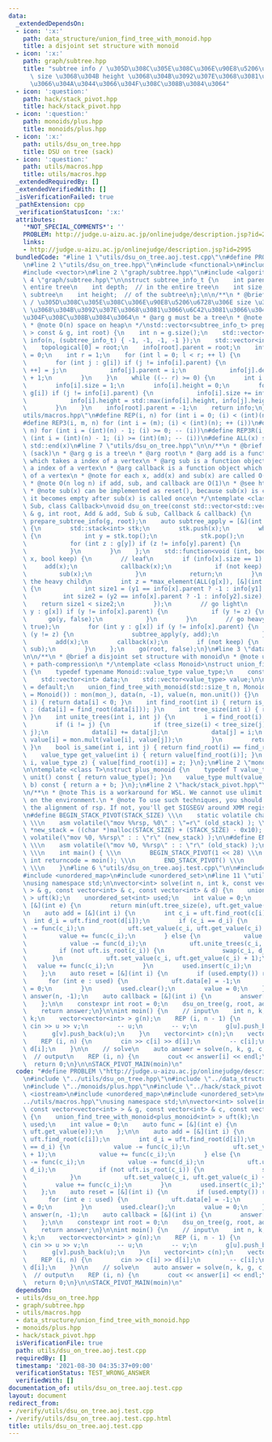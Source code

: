 ```yaml
---
data:
  _extendedDependsOn:
  - icon: ':x:'
    path: data_structure/union_find_tree_with_monoid.hpp
    title: a disjoint set structure with monoid
  - icon: ':x:'
    path: graph/subtree.hpp
    title: "subtree info / \u305D\u308C\u305E\u308C\u306E\u90E8\u5206\u6728\u306E\
      \ size \u3068\u304B height \u3068\u304B\u3092\u307E\u3068\u3081\u3066\u6C42\u3081\
      \u3066\u304A\u3044\u3066\u304F\u308C\u308B\u3084\u3064"
  - icon: ':question:'
    path: hack/stack_pivot.hpp
    title: hack/stack_pivot.hpp
  - icon: ':question:'
    path: monoids/plus.hpp
    title: monoids/plus.hpp
  - icon: ':x:'
    path: utils/dsu_on_tree.hpp
    title: DSU on tree (sack)
  - icon: ':question:'
    path: utils/macros.hpp
    title: utils/macros.hpp
  _extendedRequiredBy: []
  _extendedVerifiedWith: []
  _isVerificationFailed: true
  _pathExtension: cpp
  _verificationStatusIcon: ':x:'
  attributes:
    '*NOT_SPECIAL_COMMENTS*': ''
    PROBLEM: http://judge.u-aizu.ac.jp/onlinejudge/description.jsp?id=2995
    links:
    - http://judge.u-aizu.ac.jp/onlinejudge/description.jsp?id=2995
  bundledCode: "#line 1 \"utils/dsu_on_tree.aoj.test.cpp\"\n#define PROBLEM \"http://judge.u-aizu.ac.jp/onlinejudge/description.jsp?id=2995\"\
    \n#line 2 \"utils/dsu_on_tree.hpp\"\n#include <functional>\n#include <stack>\n\
    #include <vector>\n#line 2 \"graph/subtree.hpp\"\n#include <algorithm>\n#line\
    \ 4 \"graph/subtree.hpp\"\n\nstruct subtree_info_t {\n    int parent;  // in the\
    \ entire tree\n    int depth;  // in the entire tree\n    int size;  // of the\
    \ subtree\n    int height;  // of the subtree\n};\n\n/**\n * @brief subtree info\
    \ / \u305D\u308C\u305E\u308C\u306E\u90E8\u5206\u6728\u306E size \u3068\u304B height\
    \ \u3068\u304B\u3092\u307E\u3068\u3081\u3066\u6C42\u3081\u3066\u304A\u3044\u3066\
    \u304F\u308C\u308B\u3084\u3064\n * @arg g must be a tree\n * @note O(n) time\n\
    \ * @note O(n) space on heap\n */\nstd::vector<subtree_info_t> prepare_subtree_info(std::vector<std::vector<int>\
    \ > const & g, int root) {\n    int n = g.size();\n    std::vector<subtree_info_t>\
    \ info(n, (subtree_info_t) { -1, -1, -1, -1 });\n    std::vector<int> topological(n);\n\
    \    topological[0] = root;\n    info[root].parent = root;\n    info[root].depth\
    \ = 0;\n    int r = 1;\n    for (int l = 0; l < r; ++ l) {\n        int i = topological[l];\n\
    \        for (int j : g[i]) if (j != info[i].parent) {\n            topological[r\
    \ ++] = j;\n            info[j].parent = i;\n            info[j].depth = info[i].depth\
    \ + 1;\n        }\n    }\n    while ((-- r) >= 0) {\n        int i = topological[r];\n\
    \        info[i].size = 1;\n        info[i].height = 0;\n        for (int j :\
    \ g[i]) if (j != info[i].parent) {\n            info[i].size += info[j].size;\n\
    \            info[i].height = std::max(info[i].height, info[j].height + 1);\n\
    \        }\n    }\n    info[root].parent = -1;\n    return info;\n}\n#line 2 \"\
    utils/macros.hpp\"\n#define REP(i, n) for (int i = 0; (i) < (int)(n); ++ (i))\n\
    #define REP3(i, m, n) for (int i = (m); (i) < (int)(n); ++ (i))\n#define REP_R(i,\
    \ n) for (int i = (int)(n) - 1; (i) >= 0; -- (i))\n#define REP3R(i, m, n) for\
    \ (int i = (int)(n) - 1; (i) >= (int)(m); -- (i))\n#define ALL(x) std::begin(x),\
    \ std::end(x)\n#line 7 \"utils/dsu_on_tree.hpp\"\n\n/**\n * @brief DSU on tree\
    \ (sack)\n * @arg g is a tree\n * @arg root\n * @arg add is a function object\
    \ which takes a index of a vertex\n * @arg sub is a function object which takes\
    \ a index of a vertex\n * @arg callback is a function object which takes a index\
    \ of a vertex\n * @note for each x, add(x) and sub(x) are called O(log n) times\n\
    \ * @note O(n log n) if add, sub, and callback are O(1)\n * @see https://codeforces.com/blog/entry/44351\n\
    \ * @note sub(x) can be implemented as reset(), because sub(x) is called until\
    \ it becomes empty after sub(x) is called once\n */\ntemplate <class Add, class\
    \ Sub, class Callback>\nvoid dsu_on_tree(const std::vector<std::vector<int> >\
    \ & g, int root, Add & add, Sub & sub, Callback & callback) {\n    auto info =\
    \ prepare_subtree_info(g, root);\n    auto subtree_apply = [&](int x, auto & f)\
    \ {\n        std::stack<int> stk;\n        stk.push(x);\n        while (not stk.empty())\
    \ {\n            int y = stk.top();\n            stk.pop();\n            f(y);\n\
    \            for (int z : g[y]) if (z != info[y].parent) {\n                stk.push(z);\n\
    \            }\n        }\n    };\n    std::function<void (int, bool)> go = [&](int\
    \ x, bool keep) {\n        // leaf\n        if (info[x].size == 1) {\n       \
    \     add(x);\n            callback(x);\n            if (not keep) {\n       \
    \         sub(x);\n            }\n            return;\n        }\n        // choose\
    \ the heavy child\n        int z = *max_element(ALL(g[x]), [&](int y1, int y2)\
    \ {\n            int size1 = (y1 == info[x].parent ? -1 : info[y1].size);\n  \
    \          int size2 = (y2 == info[x].parent ? -1 : info[y2].size);\n        \
    \    return size1 < size2;\n        });\n        // go light\n        for (int\
    \ y : g[x]) if (y != info[x].parent) {\n            if (y != z) {\n          \
    \      go(y, false);\n            }\n        }\n        // go heavy\n        go(z,\
    \ true);\n        for (int y : g[x]) if (y != info[x].parent) {\n            if\
    \ (y != z) {\n                subtree_apply(y, add);\n            }\n        }\n\
    \        add(x);\n        callback(x);\n        if (not keep) {\n            subtree_apply(x,\
    \ sub);\n        }\n    };\n    go(root, false);\n}\n#line 3 \"data_structure/union_find_tree_with_monoid.hpp\"\
    \n\n/**\n * @brief a disjoint set structure with monoid\n * @note union-by-size\
    \ + path-compression\n */\ntemplate <class Monoid>\nstruct union_find_tree_with_monoid\
    \ {\n    typedef typename Monoid::value_type value_type;\n    const Monoid mon;\n\
    \    std::vector<int> data;\n    std::vector<value_type> value;\n\n    union_find_tree_with_monoid()\
    \ = default;\n    union_find_tree_with_monoid(std::size_t n, Monoid const & mon_\
    \ = Monoid()) : mon(mon_), data(n, -1), value(n, mon.unit()) {}\n    bool is_root(int\
    \ i) { return data[i] < 0; }\n    int find_root(int i) { return is_root(i) ? i\
    \ : (data[i] = find_root(data[i])); }\n    int tree_size(int i) { return - data[find_root(i)];\
    \ }\n    int unite_trees(int i, int j) {\n        i = find_root(i); j = find_root(j);\n\
    \        if (i != j) {\n            if (tree_size(i) < tree_size(j)) std::swap(i,\
    \ j);\n            data[i] += data[j];\n            data[j] = i;\n           \
    \ value[i] = mon.mult(value[i], value[j]);\n        }\n        return i;\n   \
    \ }\n    bool is_same(int i, int j) { return find_root(i) == find_root(j); }\n\
    \    value_type get_value(int i) { return value[find_root(i)]; }\n    void set_value(int\
    \ i, value_type z) { value[find_root(i)] = z; }\n};\n#line 2 \"monoids/plus.hpp\"\
    \n\ntemplate <class T>\nstruct plus_monoid {\n    typedef T value_type;\n    value_type\
    \ unit() const { return value_type(); }\n    value_type mult(value_type a, value_type\
    \ b) const { return a + b; }\n};\n#line 2 \"hack/stack_pivot.hpp\"\n#include <cstdlib>\n\
    \n/**\n * @note This is a workaround for WSL. We cannot use ulimit -s unlimited\
    \ on the environment.\n * @note To use such techniques, you should take care of\
    \ the alignment of rsp. If not, you'll get SIGSEGV around XMM registers.\n */\n\
    \n#define BEGIN_STACK_PIVOT(STACK_SIZE) \\\n    static volatile char *old_stack;\
    \ \\\n    asm volatile(\"mov %%rsp, %0\" : \"=r\" (old_stack) ); \\\n    char\
    \ *new_stack = ((char *)malloc(STACK_SIZE) + (STACK_SIZE) - 0x10); \\\n    asm\
    \ volatile(\"mov %0, %%rsp\" : : \"r\" (new_stack) );\n\n#define END_STACK_PIVOT()\
    \ \\\n    asm volatile(\"mov %0, %%rsp\" : : \"r\" (old_stack) );\n\n#define STACK_PIVOT_MAIN(moin)\
    \ \\\n    int main() { \\\n        BEGIN_STACK_PIVOT(1 << 28) \\\n        static\
    \ int returncode = moin(); \\\n        END_STACK_PIVOT() \\\n        return returncode;\
    \ \\\n    }\n#line 6 \"utils/dsu_on_tree.aoj.test.cpp\"\n\n#include <iostream>\n\
    #include <unordered_map>\n#include <unordered_set>\n#line 11 \"utils/dsu_on_tree.aoj.test.cpp\"\
    \nusing namespace std;\n\nvector<int> solve(int n, int k, const vector<vector<int>\
    \ > & g, const vector<int> & c, const vector<int> & d) {\n    union_find_tree_with_monoid<plus_monoid<int>\
    \ > uft(k);\n    unordered_set<int> used;\n    int value = 0;\n    auto func =\
    \ [&](int e) {\n        return min(uft.tree_size(e), uft.get_value(e));\n    };\n\
    \n    auto add = [&](int i) {\n        int c_i = uft.find_root(c[i]);\n      \
    \  int d_i = uft.find_root(d[i]);\n        if (c_i == d_i) {\n            value\
    \ -= func(c_i);\n            uft.set_value(c_i, uft.get_value(c_i) + 1);\n   \
    \         value += func(c_i);\n        } else {\n            value -= func(c_i);\n\
    \            value -= func(d_i);\n            uft.unite_trees(c_i, d_i);\n   \
    \         if (not uft.is_root(c_i)) {\n                swap(c_i, d_i);\n     \
    \       }\n            uft.set_value(c_i, uft.get_value(c_i) + 1);\n         \
    \   value += func(c_i);\n        }\n        used.insert(c_i);\n        used.insert(d_i);\n\
    \    };\n    auto reset = [&](int i) {\n        if (used.empty()) return;\n  \
    \      for (int e : used) {\n            uft.data[e] = -1;\n            uft.value[e]\
    \ = 0;\n        }\n        used.clear();\n        value = 0;\n    };\n\n    vector<int>\
    \ answer(n, -1);\n    auto callback = [&](int i) {\n        answer[i] = value;\n\
    \    };\n\n    constexpr int root = 0;\n    dsu_on_tree(g, root, add, reset, callback);\n\
    \    return answer;\n}\n\nint moin() {\n    // input\n    int n, k; cin >> n >>\
    \ k;\n    vector<vector<int> > g(n);\n    REP (i, n - 1) {\n        int u, v;\
    \ cin >> u >> v;\n        -- u;\n        -- v;\n        g[u].push_back(v);\n \
    \       g[v].push_back(u);\n    }\n    vector<int> c(n);\n    vector<int> d(n);\n\
    \    REP (i, n) {\n        cin >> c[i] >> d[i];\n        -- c[i];\n        --\
    \ d[i];\n    }\n\n    // solve\n    auto answer = solve(n, k, g, c, d);\n\n  \
    \  // output\n    REP (i, n) {\n        cout << answer[i] << endl;\n    }\n  \
    \  return 0;\n}\n\nSTACK_PIVOT_MAIN(moin)\n"
  code: "#define PROBLEM \"http://judge.u-aizu.ac.jp/onlinejudge/description.jsp?id=2995\"\
    \n#include \"../utils/dsu_on_tree.hpp\"\n#include \"../data_structure/union_find_tree_with_monoid.hpp\"\
    \n#include \"../monoids/plus.hpp\"\n#include \"../hack/stack_pivot.hpp\"\n\n#include\
    \ <iostream>\n#include <unordered_map>\n#include <unordered_set>\n#include \"\
    ../utils/macros.hpp\"\nusing namespace std;\n\nvector<int> solve(int n, int k,\
    \ const vector<vector<int> > & g, const vector<int> & c, const vector<int> & d)\
    \ {\n    union_find_tree_with_monoid<plus_monoid<int> > uft(k);\n    unordered_set<int>\
    \ used;\n    int value = 0;\n    auto func = [&](int e) {\n        return min(uft.tree_size(e),\
    \ uft.get_value(e));\n    };\n\n    auto add = [&](int i) {\n        int c_i =\
    \ uft.find_root(c[i]);\n        int d_i = uft.find_root(d[i]);\n        if (c_i\
    \ == d_i) {\n            value -= func(c_i);\n            uft.set_value(c_i, uft.get_value(c_i)\
    \ + 1);\n            value += func(c_i);\n        } else {\n            value\
    \ -= func(c_i);\n            value -= func(d_i);\n            uft.unite_trees(c_i,\
    \ d_i);\n            if (not uft.is_root(c_i)) {\n                swap(c_i, d_i);\n\
    \            }\n            uft.set_value(c_i, uft.get_value(c_i) + 1);\n    \
    \        value += func(c_i);\n        }\n        used.insert(c_i);\n        used.insert(d_i);\n\
    \    };\n    auto reset = [&](int i) {\n        if (used.empty()) return;\n  \
    \      for (int e : used) {\n            uft.data[e] = -1;\n            uft.value[e]\
    \ = 0;\n        }\n        used.clear();\n        value = 0;\n    };\n\n    vector<int>\
    \ answer(n, -1);\n    auto callback = [&](int i) {\n        answer[i] = value;\n\
    \    };\n\n    constexpr int root = 0;\n    dsu_on_tree(g, root, add, reset, callback);\n\
    \    return answer;\n}\n\nint moin() {\n    // input\n    int n, k; cin >> n >>\
    \ k;\n    vector<vector<int> > g(n);\n    REP (i, n - 1) {\n        int u, v;\
    \ cin >> u >> v;\n        -- u;\n        -- v;\n        g[u].push_back(v);\n \
    \       g[v].push_back(u);\n    }\n    vector<int> c(n);\n    vector<int> d(n);\n\
    \    REP (i, n) {\n        cin >> c[i] >> d[i];\n        -- c[i];\n        --\
    \ d[i];\n    }\n\n    // solve\n    auto answer = solve(n, k, g, c, d);\n\n  \
    \  // output\n    REP (i, n) {\n        cout << answer[i] << endl;\n    }\n  \
    \  return 0;\n}\n\nSTACK_PIVOT_MAIN(moin)\n"
  dependsOn:
  - utils/dsu_on_tree.hpp
  - graph/subtree.hpp
  - utils/macros.hpp
  - data_structure/union_find_tree_with_monoid.hpp
  - monoids/plus.hpp
  - hack/stack_pivot.hpp
  isVerificationFile: true
  path: utils/dsu_on_tree.aoj.test.cpp
  requiredBy: []
  timestamp: '2021-08-30 04:35:37+09:00'
  verificationStatus: TEST_WRONG_ANSWER
  verifiedWith: []
documentation_of: utils/dsu_on_tree.aoj.test.cpp
layout: document
redirect_from:
- /verify/utils/dsu_on_tree.aoj.test.cpp
- /verify/utils/dsu_on_tree.aoj.test.cpp.html
title: utils/dsu_on_tree.aoj.test.cpp
---
```

